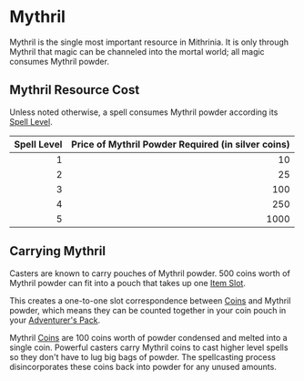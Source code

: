 # Mythril

Mythril is the single most important resource in Mithrinia. It is only through Mythril that magic can be channeled into the mortal world; all magic consumes Mythril powder.

## Mythril Resource Cost

Unless noted otherwise, a spell consumes Mythril powder according its [Spell Level](Spells/Spell%20Level.md).

| Spell Level | Price of Mythril Powder Required (in silver coins) |
| ----------: | -------------------------------------------------: |
|           1 |                                                 10 |
|           2 |                                                 25 |
|           3 |                                                100 |
|           4 |                                                250 |
|           5 |                                               1000 |

## Carrying Mythril

Casters are known to carry pouches of Mythril powder. 500 coins worth of Mythril powder can fit into a pouch that takes up one [Item Slot](../Player%20Characters/Derived%20Statistics/Item%20Slots.md).

This creates a one-to-one slot correspondence between [Coins](../Items%20and%20Gear/Economy/Coins.md) and Mythril powder, which means they can be counted together in your coin pouch in your [Adventurer's Pack](../Items%20and%20Gear/Gear/100%20Coins/Adventurer's%20Pack.md).

Mythril [Coins](../Items%20and%20Gear/Economy/Coins.md#Imperial%20Currency%20and%20Availability) are 100 coins worth of powder condensed and melted into a single coin. Powerful casters carry Mythril coins to cast higher level spells so they don't have to lug big bags of powder. The spellcasting process disincorporates these coins back into powder for any unused amounts.
